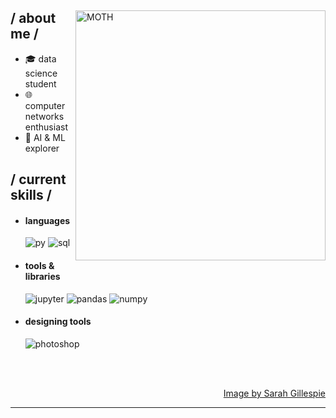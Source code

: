 <div>

<img align="right" width="400" alt="MOTH" src="https://i.imgur.com/jy1W8C0.png"/>

<h2> / about me /</h2>
  
- 🎓 data science student  
- 🌐 computer networks enthusiast  
- 🤖 AI & ML explorer
  
<h2> / current skills / </h2>
  
- <h4> languages </h4>
  <img src = "https://img.shields.io/badge/Python-323330?style=for-the-badge&logo=python&logoColor=#3776AB" alt = "py" />
  <img src="https://img.shields.io/badge/SQL-003B57?style=for-the-badge&logo=mysql&logoColor=white" alt="sql" />


- <h4> tools & libraries </h4>
  <img src="https://img.shields.io/badge/Jupyter-F37626?style=for-the-badge&logo=jupyter&logoColor=white" alt="jupyter" />
  <img src="https://img.shields.io/badge/Pandas-150458?style=for-the-badge&logo=pandas&logoColor=white" alt="pandas" />
  <img src="https://img.shields.io/badge/NumPy-013243?style=for-the-badge&logo=numpy&logoColor=white" alt="numpy" />
  
- <h4> designing tools </h4>
  <img src = "https://img.shields.io/badge/adobe%20photoshop-%2331A8FF.svg?style=for-the-badge&logo=adobe%20photoshop&logoColor=white" alt = "photoshop" />
  
  </br></br>
  
<div align="right">
<a href="https://artistscollectingsociety.org/news/moth-by-sarah-gillespie/">Image by Sarah Gillespie</a>
  </div>
  </div>

------
